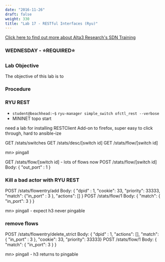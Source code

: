 ```yaml
---
date: "2016-11-26"
draft: false
weight: 330
title: "Lab 17 - RESTful Interfaces (Ryu)"
---
```

[Click here to find out more about Alta3 Research's SDN Training](https://alta3.com/courses/sdn)

### WEDNESDAY - &#x2B50;REQUIRED&#x2B50;

### Lab Objective
The objective of this lab is to 

### Procedure

### RYU REST

* `student@beachhead:~$` `ryu-manager simple_switch ofctl_rest --verbose`
* MININET topo start

need a lab for installing RESTClient Add-on to firefox, super easy to click through, hard to ansible-ize

GET /stats/switches
GET /stats/desc/[switch id]
GET /stats/flow/[switch id]

mn> pingall

GET /stats/flow/[switch id] - lots of flows now
POST /stats/flow/[switch id]
  Body: { "out_port" : 1 }

### Kill a bad actor with RYU REST

POST /stats/flowentry/add 
  Body: { "dpid" : 1, "cookie": 33, "priority": 33333, "match": {"in_port" : 3 }, "actions": [] }
POST /stats/flow/1
  Body: { "match": { "in_port": 3 } }

mn> pingall - expect h3 never pingable

### remove flows 

POST /stats/flowentry/delete_strict
  Body: { "dpid" : 1, "actions": [], "match": { "in_port" : 3 }, "cookie": 33,  "priority": 33333}
POST /stats/flow/1
  Body: { "match": { "in_port": 3 } }

mn> pingall - h3 returns to pingable

